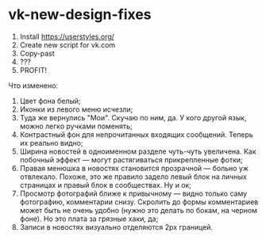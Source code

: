 # vk-new-design-fixes
1. Install https://userstyles.org/
2. Create new script for vk.com
3. Copy-past
4. ???
5. PROFIT!

Что изменено:
1. Цвет фона белый;
2. Иконки из левого меню исчезли;
3. Туда же вернулись "Мои". Скучаю по ним, да. У кого другой язык, можно легко ручками поменять;
4. Контрастный фон для непрочитанных входящих сообщений. Теперь их реально видно;
5. Ширина новостей в одноименном разделе чуть-чуть увеличена. Как побочный эффект — могут растягиваться прикрепленные фотки;
6. Правая менюшка в новостях становится прозрачной — больно уж отвлекало. Похоже, это же правило задело левый блок на личных страницах и правый блок в сообществах. Ну и ок;
7. Просмотр фотографий ближе к привычному — видно только саму фотографию, комментарии снизу. Скролить до формы комментариев может быть не очень удобно (нужно это делать по бокам, на черном фоне). Но это плата за грязные хаки, да;
8. Записи в новостях визуально отделяются 2px границей.
